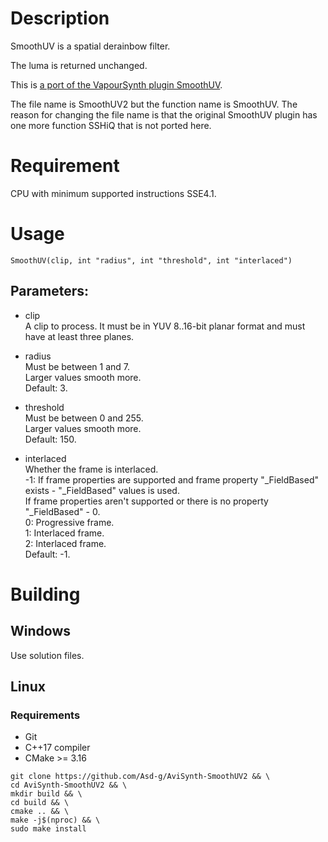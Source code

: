 # Description

SmoothUV is a spatial derainbow filter.

The luma is returned unchanged.

This is [a port of the VapourSynth plugin SmoothUV](https://github.com/dubhater/vapoursynth-smoothuv).

The file name is SmoothUV2 but the function name is SmoothUV. The reason for changing the file name is that the original SmoothUV plugin has one more function SSHiQ that is not ported here.

# Requirement

CPU with minimum supported instructions SSE4.1.

# Usage

```
SmoothUV(clip, int "radius", int "threshold", int "interlaced")
```

## Parameters:

- clip\
    A clip to process. It must be in YUV 8..16-bit planar format and must have at least three planes.
    
- radius\
    Must be between 1 and 7.\
    Larger values smooth more.\
    Default: 3.
    
- threshold\
    Must be between 0 and 255.\
    Larger values smooth more.\
    Default: 150.
    
- interlaced\
    Whether the frame is interlaced.\
    -1: If frame properties are supported and frame property "_FieldBased" exists - "_FieldBased" values is used.\
    If frame properties aren't supported or there is no property "_FieldBased" - 0.\
    0: Progressive frame.\
    1: Interlaced frame.\
    2: Interlaced frame.\
    Default: -1.

# Building

## Windows

Use solution files.

## Linux

### Requirements

- Git
- C++17 compiler
- CMake >= 3.16

```
git clone https://github.com/Asd-g/AviSynth-SmoothUV2 && \
cd AviSynth-SmoothUV2 && \
mkdir build && \
cd build && \
cmake .. && \
make -j$(nproc) && \
sudo make install
```
